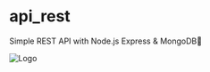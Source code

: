 # api_rest
Simple REST API with Node.js Express & MongoDB🍃

![Logo](https://media3.giphy.com/media/Yl5aO3gdVfsQ0/giphy.gif?cid=ecf05e47t529ujueue17o1hwgj8rgxx0rkp1ztg31xyhfoek&ep=v1_gifs_related&rid=giphy.gif&ct=g)

